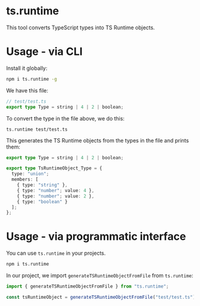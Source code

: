 # ts.runtime

This tool converts TypeScript types into TS Runtime objects.

# Usage - via CLI

Install it globally:

```sh
npm i ts.runtime -g
```

We have this file:

```ts
// test/test.ts
export type Type = string | 4 | 2 | boolean;
```

To convert the type in the file above, we do this:

```
ts.runtime test/test.ts
```

This generates the TS Runtime objects from the types in the file and prints them:

```ts
export type Type = string | 4 | 2 | boolean;

export type TsRuntimeObject_Type = {
  type: "union";
  members: [
    { type: "string" },
    { type: "number"; value: 4 },
    { type: "number"; value: 2 },
    { type: "boolean" }
  ];
};
```

# Usage - via programmatic interface

You can use `ts.runtime` in your projects.

```sh
npm i ts.runtime
```

In our project, we import `generateTSRuntimeObjectFromFile` from `ts.runtime`:

```ts
import { generateTSRuntimeObjectFromFile } from "ts.runtime";

const tsRuntimeObject = generateTSRuntimeObjectFromFile("test/test.ts");
```
